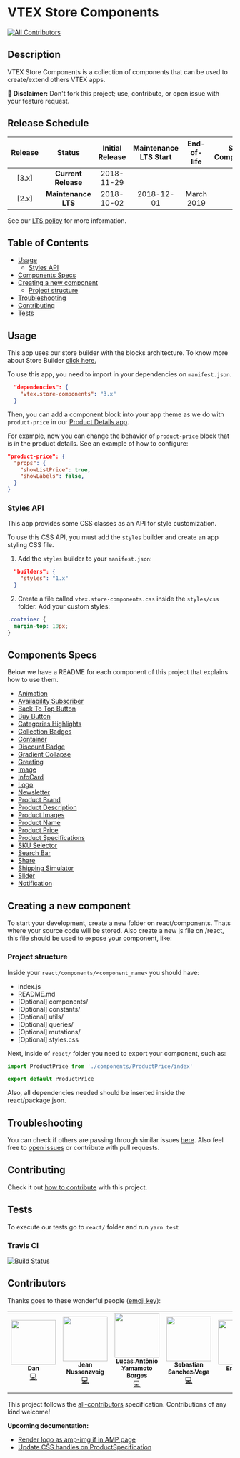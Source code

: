 # VTEX Store Components
[![All Contributors](https://img.shields.io/badge/all_contributors-1-orange.svg?style=flat-square)](#contributors)

## Description

VTEX Store Components is a collection of components that can be used to create/extend others VTEX apps.

:loudspeaker: **Disclaimer:** Don't fork this project; use, contribute, or open issue with your feature request.

## Release Schedule

| Release |       Status        | Initial Release | Maintenance LTS Start | End-of-life | Store Compatibility |
| :-----: | :-----------------: | :-------------: | :-------------------: | :---------: | :-----------------: |
|  [3.x]  | **Current Release** |   2018-11-29    |                       |             |         2.x         |
|  [2.x]  | **Maintenance LTS** |   2018-10-02    |      2018-12-01       | March 2019  |         1.x         |

See our [LTS policy](https://github.com/vtex-apps/awesome-io#lts-policy) for more information.

## Table of Contents

- [Usage](#usage)
  - [Styles API](#styles-api)
- [Components Specs](#components-specs)
- [Creating a new component](#creating-a-new-component)
  - [Project structure](#project-structure)
- [Troubleshooting](#troubleshooting)
- [Contributing](#contributing)
- [Tests](#tests)

## Usage

This app uses our store builder with the blocks architecture. To know more about Store Builder [click here.](https://help.vtex.com/en/tutorial/understanding-storebuilder-and-stylesbuilder#structuring-and-configuring-our-store-with-object-object)

To use this app, you need to import in your dependencies on `manifest.json`.

```json
  "dependencies": {
    "vtex.store-components": "3.x"
  }
```

Then, you can add a component block into your app theme as we do with `product-price` in our [Product Details app](https://github.com/vtex-apps/product-details/blob/master/store/blocks.json).

For example, now you can change the behavior of `product-price` block that is in the product details. See an example of how to configure:

```json
"product-price": {
  "props": {
    "showListPrice": true,
    "showLabels": false,
  }
}
```

### Styles API

This app provides some CSS classes as an API for style customization.

To use this CSS API, you must add the `styles` builder and create an app styling CSS file.

1. Add the `styles` builder to your `manifest.json`:

```json
  "builders": {
    "styles": "1.x"
  }
```

2. Create a file called `vtex.store-components.css` inside the `styles/css` folder. Add your custom styles:

```css
.container {
  margin-top: 10px;
}
```

## Components Specs

Below we have a README for each component of this project that explains how to use them.

- [Animation](Animation.md)
- [Availability Subscriber](AvailabilitySubscriber.md)
- [Back To Top Button](BackToTopButton.md)
- [Buy Button](BuyButton.md)
- [Categories Highlights](CategoriesHighlights.md)
- [Collection Badges](CollectionBadges.md)
- [Container](Container.md)
- [Discount Badge](DiscountBadge.md)
- [Gradient Collapse](GradientCollapse.md)
- [Greeting](Greeting.md)
- [Image](Image.md)
- [InfoCard](InfoCard.md)
- [Logo](Logo.md)
- [Newsletter](Newsletter.md)
- [Product Brand](ProductBrand.md)
- [Product Description](ProductDescription.md)
- [Product Images](ProductImages.md)
- [Product Name](ProductName.md)
- [Product Price](ProductPrice.md)
- [Product Specifications](ProductSpecifications.md)
- [SKU Selector](SKUSelector.md)
- [Search Bar](SearchBar.md)
- [Share](Share.md)
- [Shipping Simulator](ShippingSimulator.md)
- [Slider](Slider.md)
- [Notification](Notification.md)

## Creating a new component

To start your development, create a new folder on react/components. Thats where your source code will be stored. Also create a new js file on /react, this file should be used to expose your component, like:

### Project structure

Inside your `react/components/<component_name>` you should have:

- index.js
- README.md
- [Optional] components/
- [Optional] constants/
- [Optional] utils/
- [Optional] queries/
- [Optional] mutations/
- [Optional] styles.css

Next, inside of `react/` folder you need to export your component, such as:

```js
import ProductPrice from './components/ProductPrice/index'

export default ProductPrice
```

Also, all dependencies needed should be inserted inside the react/package.json.

## Troubleshooting

You can check if others are passing through similar issues [here](https://github.com/vtex-apps/store-components/issues). Also feel free to [open issues](https://github.com/vtex-apps/store-components/issues/new) or contribute with pull requests.

## Contributing

Check it out [how to contribute](https://github.com/vtex-apps/awesome-io#contributing) with this project.

## Tests

To execute our tests go to `react/` folder and run `yarn test`

### Travis CI

[![Build Status](https://api.travis-ci.org/vtex-apps/store-components.svg?branch=master)](https://travis-ci.org/vtex-apps/store-components)

## Contributors

Thanks goes to these wonderful people ([emoji key](https://allcontributors.org/docs/en/emoji-key)):

<!-- ALL-CONTRIBUTORS-LIST:START - Do not remove or modify this section -->
<!-- prettier-ignore-start -->
<!-- markdownlint-disable -->
<table>
  <tr>
    <td align="center"><a href="https://github.com/hapoza"><img src="https://avatars3.githubusercontent.com/u/27775611?v=4" width="100px;" alt=""/><br /><sub><b>Dan</b></sub></a><br /><a href="https://github.com/vtex-apps/store-components/commits?author=hapoza" title="Code">💻</a></td>
    <td align="center"><a href="https://github.com/JNussens"><img src="https://avatars0.githubusercontent.com/u/7662734?v=4" width="100px;" alt=""/><br /><sub><b>Jean Nussenzveig</b></sub></a><br /><a href="https://github.com/vtex-apps/store-components/commits?author=JNussens" title="Code">💻</a></td>
    <td align="center"><a href="https://github.com/lucasayb"><img src="https://avatars2.githubusercontent.com/u/17356081?v=4" width="100px;" alt=""/><br /><sub><b>Lucas Antônio Yamamoto Borges</b></sub></a><br /><a href="https://github.com/vtex-apps/store-components/commits?author=lucasayb" title="Code">💻</a></td>
    <td align="center"><a href="https://t.co/LTjWBxRnqE"><img src="https://avatars3.githubusercontent.com/u/28419764?v=4" width="100px;" alt=""/><br /><sub><b>Sebastian Sanchez Vega</b></sub></a><br /><a href="https://github.com/vtex-apps/store-components/commits?author=sebaskun98" title="Code">💻</a></td>
    <td align="center"><a href="https://github.com/Erislandio"><img src="https://avatars1.githubusercontent.com/u/34255207?v=4" width="100px;" alt=""/><br /><sub><b>Erislandio</b></sub></a><br /><a href="https://github.com/vtex-apps/store-components/commits?author=Erislandio" title="Code">💻</a></td>
    <td align="center"><a href="https://github.com/BeatrizMiranda"><img src="https://avatars2.githubusercontent.com/u/28959326?v=4" width="100px;" alt=""/><br /><sub><b>Beatriz Miranda</b></sub></a><br /><a href="https://github.com/vtex-apps/store-components/commits?author=BeatrizMiranda" title="Code">💻</a></td>
    <td align="center"><a href="https://github.com/Jayendra88"><img src="https://avatars1.githubusercontent.com/u/2637457?v=4" width="100px;" alt=""/><br /><sub><b>Jayendra</b></sub></a><br /><a href="https://github.com/vtex-apps/store-components/commits?author=Jayendra88" title="Code">💻</a></td>
  </tr>
</table>

<!-- markdownlint-enable -->
<!-- prettier-ignore-end -->
<!-- ALL-CONTRIBUTORS-LIST:END -->

This project follows the [all-contributors](https://github.com/all-contributors/all-contributors) specification. Contributions of any kind welcome!


**Upcoming documentation:**

 - [Render logo as amp-img if in AMP page](https://github.com/vtex-apps/store-components/pull/580)
 - [Update CSS handles on ProductSpecification](https://github.com/vtex-apps/store-components/pull/599)